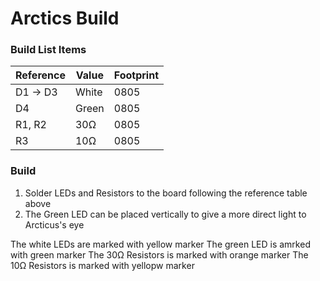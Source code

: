 # Arctics Build


### Build List Items
| Reference | Value | Footprint |
| --- | --- | --- |
| D1 -> D3 | White | 0805 |
| D4 | Green | 0805 |
| R1, R2 | 30Ω | 0805 |
| R3 | 10Ω | 0805 |

### Build
1. Solder LEDs and Resistors to the board following the reference table above
2. The Green LED can be placed vertically to give a more direct light to Arcticus's eye

The white LEDs are marked with yellow marker
The green LED is amrked with green marker
The 30Ω Resistors is marked with orange marker
The 10Ω Resistors is marked with yellopw marker

